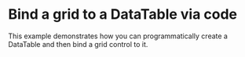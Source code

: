 # Bind a grid to a DataTable via code


<p>This example demonstrates how you can programmatically create a DataTable and then bind a grid control to it.</p>

<br/>


